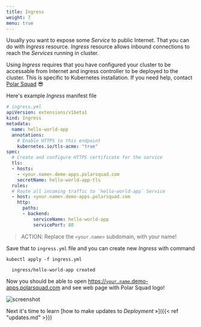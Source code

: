 ```yaml
---
title: Ingress
weight: 7
menu: true
---
```


Usually you want to expose some _Service_ to public Internet. That you can do with _Ingress_ resource.
_Ingress_ resource allows inbound connections to reach the _Services_ running in cluster.

Using _Ingress_ requires that you have configured your cluster to be accessable from Internet and ingress controller to be deployed to the cluster. This is specific to Kubernetes installation. If you need help, contact [Polar Squad](https://polarsquad.com) 😎

Here's example _Ingress_ manifest file
```yaml
# ingress.yml
apiVersion: extensions/v1beta1
kind: Ingress
metadata:
  name: hello-world-app
  annotations:
    # Enable HTTPS to this endpoint
    kubernetes.io/tls-acme: "true"
spec:
  # Create and configure HTTPS certificate for the service
  tls:
  - hosts:
    - <your.name>.demo-apps.polarsquad.com
    secretName: hello-world-app-tls
  rules:
  # Route all incoming traffic to `hello-world-app` Service
  - host: <your.name>.demo-apps.polarsquad.com
    http:
      paths:
      - backend:
          serviceName: hello-world-app
          servicePort: 80
```

> ACTION: Replace the `<your.name>` subdomain, with your name!

Save that to `ingress.yml` file and you can create new _Ingress_ with command
```shell
kubectl apply -f ingress.yml

  ingress/hello-world-app created
```

Now you should be able to open [https://`your.name`.demo-apps.polarsquad.com](https://your.name.demo-apps.polarsquad.com) and see web page with Polar Squad logo!

![screenshot](/img/screenshot.png)

Next it's time to learn [how to make updates to _Deployment_ »]({{< ref "updates.md" >}})